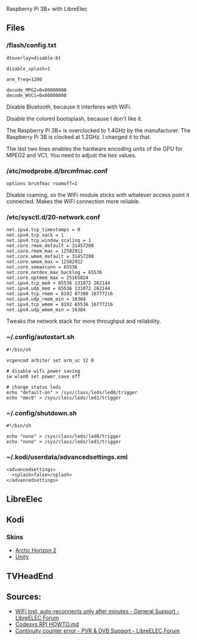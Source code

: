 Raspberry Pi 3B+ with LibreElec

## Files

### /flash/config.txt

    dtoverlay=disable-bt
    
    disable_splash=1
    
    arm_freq=1200
    
    decode_MPG2=0x00000000
    decode_WVC1=0x00000000

Disable Bluetooth, because it interferes with WiFi.

Disable the colored bootsplash, because I don't like it.

The Raspberry Pi 3B+ is overclocked to 1.4GHz by the manufacturer. The Raspberry Pi 3B is clocked at 1.2GHz. I changed it to that.

The last two lines enables the hardware encoding units of the GPU for MPEG2 and VC1. You need to adjust the hex values.

### /etc/modprobe.d/brcmfmac.conf

    options brcmfmac roamoff=1

Disable roaming, so the WiFi module sticks with whatever access point it connected. Makes the WiFi connection more reliable.

### /etc/sysctl.d/20-network.conf

    net.ipv4.tcp_timestamps = 0
    net.ipv4.tcp_sack = 1
    net.ipv4.tcp_window_scaling = 1
    net.core.rmem_default = 31457280
    net.core.rmem_max = 12582912
    net.core.wmem_default = 31457280
    net.core.wmem_max = 12582912
    net.core.somaxconn = 65536
    net.core.netdev_max_backlog = 65536
    net.core.optmem_max = 25165824
    net.ipv4.tcp_mem = 65536 131072 262144
    net.ipv4.udp_mem = 65536 131072 262144
    net.ipv4.tcp_rmem = 8192 87380 16777216
    net.ipv4.udp_rmem_min = 16384
    net.ipv4.tcp_wmem = 8192 65536 16777216
    net.ipv4.udp_wmem_min = 16384

Tweaks the network stack for more throughput and reliability.

### ~/.config/autostart.sh

    #!/bin/sh
     
    vcgencmd arbiter set arm_uc 12 0
    
    # disable wifi power saving
    iw wlan0 set power_save off
    
    # change status leds
    echo "default-on" > /sys/class/leds/led0/trigger
    echo "mmc0" > /sys/class/leds/led1/trigger

### ~/.config/shutdown.sh

    #!/bin/sh
    
    echo "none" > /sys/class/leds/led0/trigger
    echo "none" > /sys/class/leds/led1/trigger

### ~/.kodi/userdata/advancedsettings.xml

    <advancedsettings>
      <splash>false</splash>
    </advancedsettings>

## LibreElec

## Kodi

### Skins

* [Arctic Horizon 2](https://forum.kodi.tv/showthread.php?tid=367352)
* [Unity](https://kodi.tv/addons/matrix/skin.unity)

## TVHeadEnd

## Sources:

* [WiFi lost, auto-reconnects only after minutes - General Support - LibreELEC Forum](https://forum.libreelec.tv/thread/24173-wifi-lost-auto-reconnects-only-after-minutes/?postID=157235#post157235)
* [Codesys RPI HOWTO.md](https://gist.github.com/kmpm/bc7e0bb4a99f38fb4206#tune-system)
* [Continuity counter error - PVR & DVB Support - LibreELEC Forum](https://forum.libreelec.tv/thread/4878-continuity-counter-error/?postID=34178#post34178)
